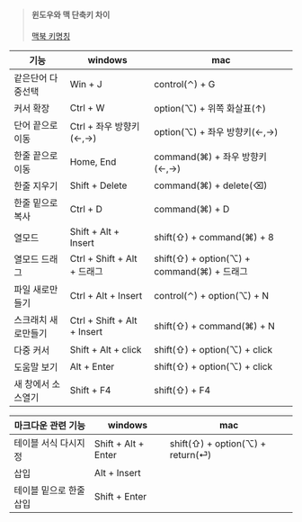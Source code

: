 
> #### 윈도우와 맥 단축키 차이
> [맥북 키명칭](https://support.apple.com/ko-kr/guide/mac-help/cpmh0011/mac)

| 기능         | windows                     | mac                                     |
|------------|-----------------------------|-----------------------------------------|
| 같은단어 다중선택  | Win + J                     | control(⌃) + G                          |
| 커서 확장      | Ctrl + W                    | option(⌥) + 위쪽 화살표(↑)                   |
| 단어 끝으로 이동  | Ctrl + 좌우 방향키(←,→)          | option(⌥) + 좌우 방향키(←,→)                 |
| 한줄 끝으로 이동  | Home, End                   | command(⌘) + 좌우 방향키(←,→)                |
| 한줄 지우기     | Shift + Delete              | command(⌘) + delete(⌫)                  |
| 한줄 밑으로 복사  | Ctrl + D                    | command(⌘) + D                          |
| 열모드        | Shift + Alt + Insert        | shift(⇧) + command(⌘) + 8               |
| 열모드 드래그    | Ctrl + Shift + Alt + 드래그    | shift(⇧) + option(⌥) + command(⌘) + 드래그 |
| 파일 새로만들기   | Ctrl + Alt + Insert         | control(⌃) + option(⌥) + N              |
| 스크래치 새로만들기 | Ctrl + Shift + Alt + Insert | shift(⇧) + command(⌘) + N               |
| 다중 커서      | Shift + Alt + click         | shift(⇧) + option(⌥) + click            |
| 도움말 보기     | Alt + Enter                 | shift(⇧) + option(⌥) + click            |
| 새 창에서 소스열기 | Shift + F4                  | shift(⇧) + F4                           |


| 마크다운 관련 기능    | windows             | mac                               |
|---------------|---------------------|-----------------------------------|
| 테이블 서식 다시지정   | Shift + Alt + Enter | shift(⇧) + option(⌥) + return(⏎)︎ |
| 삽입            | Alt + Insert        |                                   | 
| 테이블 밑으로 한줄 삽입 | Shift + Enter       |                                   |

 
